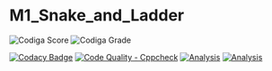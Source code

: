 # M1_Snake_and_Ladder

![Codiga Score](https://api.codiga.io/project/32282/score/svg)
![Codiga Grade](https://api.codiga.io/project/32282/status/svg)

[![Codacy Badge](https://app.codacy.com/project/badge/Grade/064290b0b1854e0686f14de0fcade771)](https://www.codacy.com/gh/VINUKONDASAISRINIVAS/M1_Snake_and_Ladder/dashboard?utm_source=github.com&amp;utm_medium=referral&amp;utm_content=VINUKONDASAISRINIVAS/M1_Snake_and_Ladder&amp;utm_campaign=Badge_Grade)
[![Code Quality - Cppcheck](https://github.com/VINUKONDASAISRINIVAS/M1_SnakeandLadder/actions/workflows/c-cpp.yml/badge.svg)](https://github.com/VINUKONDASAISRINIVAS/M1_SnakeandLadder/actions/workflows/c-cpp.yml)
[![Analysis](https://github.com/VINUKONDASAISRINIVAS/M1_SnakeandLadder/actions/workflows/Analysis.yml/badge.svg)](https://github.com/VINUKONDASAISRINIVAS/M1_SnakeandLadder/actions/workflows/Analysis.yml)
[![Analysis](https://github.com/VINUKONDASAISRINIVAS/M1_SnakeandLadder/actions/workflows/Analysis.yml/badge.svg)](https://github.com/VINUKONDASAISRINIVAS/M1_SnakeandLadder/actions/workflows/Analysis.yml)
